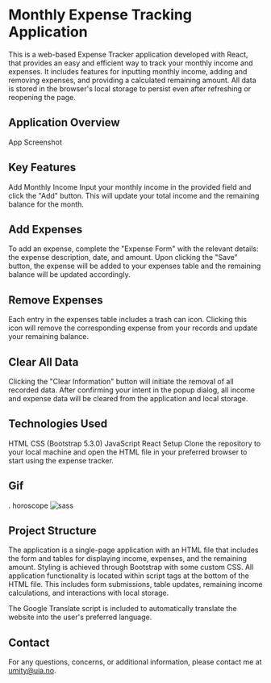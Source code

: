 # Monthly Expense Tracking Application

This is a web-based Expense Tracker application developed with React, that provides an easy and efficient way to track your monthly income and expenses. It includes features for inputting monthly income, adding and removing expenses, and providing a calculated remaining amount. All data is stored in the browser's local storage to persist even after refreshing or reopening the page.

## Application Overview

App Screenshot

## Key Features

Add Monthly Income
Input your monthly income in the provided field and click the "Add" button. This will update your total income and the remaining balance for the month.

## Add Expenses

To add an expense, complete the "Expense Form" with the relevant details: the expense description, date, and amount. Upon clicking the "Save" button, the expense will be added to your expenses table and the remaining balance will be updated accordingly.

## Remove Expenses

Each entry in the expenses table includes a trash can icon. Clicking this icon will remove the corresponding expense from your records and update your remaining balance.

## Clear All Data

Clicking the "Clear Information" button will initiate the removal of all recorded data. After confirming your intent in the popup dialog, all income and expense data will be cleared from the application and local storage.

## Technologies Used

HTML
CSS (Bootstrap 5.3.0)
JavaScript
React
Setup
Clone the repository to your local machine and open the HTML file in your preferred browser to start using the expense tracker.

## Gif

. horoscope
<img src = "./horoscope.gif" Alt = "sass">

## Project Structure

The application is a single-page application with an HTML file that includes the form and tables for displaying income, expenses, and the remaining amount. Styling is achieved through Bootstrap with some custom CSS. All application functionality is located within script tags at the bottom of the HTML file. This includes form submissions, table updates, remaining income calculations, and interactions with local storage.

The Google Translate script is included to automatically translate the website into the user's preferred language.

## Contact

For any questions, concerns, or additional information, please contact me at umity@uia.no.

